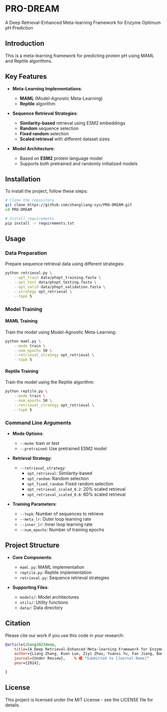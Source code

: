 # PRO-DREAM

A Deep Retrieval-Enhanced Meta-learning Framework for Enzyme Optimum pH Prediction

## Introduction

This is a meta-learning framework for predicting protein pH using MAML and Reptile algorithms.

## Key Features

- **Meta-Learning Implementations**:
  - **MAML** (Model-Agnostic Meta-Learning)
  - **Reptile** algorithm
  
- **Sequence Retrieval Strategies**:
  - **Similarity-based** retrieval using ESM2 embeddings
  - **Random** sequence selection
  - **Fixed random** selection
  - **Scaled retrieval** with different dataset sizes

- **Model Architecture**:
  - Based on **ESM2** protein language model
  - Supports both pretrained and randomly initialized models

## Installation

To install the project, follow these steps:

```bash
# Clone the repository
git clone https://github.com/zhangliang-sys/PRO-DREAM.git
cd PRO-DREAM

# Install requirements
pip install -r requirements.txt
```

## Usage

### Data Preparation

Prepare sequence retrieval data using different strategies:

```bash
python retrieval.py \
    --opt_train data/phopt_training.fasta \
    --opt_test data/phopt_testing.fasta \
    --opt_valid data/phopt_validation.fasta \
    --strategy opt_retrieval \
    --topk 5
```

### Model Training

#### MAML Training

Train the model using Model-Agnostic Meta-Learning:

```bash
python maml.py \
    --mode train \
    --num_epochs 50 \
    --retrieval_strategy opt_retrieval \
    --topk 5
```

#### Reptile Training

Train the model using the Reptile algorithm:

```bash
python reptile.py \
    --mode train \
    --num_epochs 50 \
    --retrieval_strategy opt_retrieval \
    --topk 5
```


### Command Line Arguments

- **Mode Options**:
  - `--mode`: train or test
  - `--pretrained`: Use pretrained ESM2 model

- **Retrieval Strategy**:
  - `--retrieval_strategy`:
    - `opt_retrieval`: Similarity-based
    - `opt_random`: Random selection
    - `opt_fixed_random`: Fixed random selection
    - `opt_retrieval_scaled_0.2`: 20% scaled retrieval
    - `opt_retrieval_scaled_0.6`: 60% scaled retrieval

- **Training Parameters**:
  - `--topk`: Number of sequences to retrieve
  - `--meta_lr`: Outer loop learning rate
  - `--inner_lr`: Inner loop learning rate
  - `--num_epochs`: Number of training epochs

## Project Structure

- **Core Components**:
  - `maml.py`: MAML implementation
  - `reptile.py`: Reptile implementation
  - `retrieval.py`: Sequence retrieval strategies

- **Supporting Files**:
  - `models/`: Model architectures
  - `utils/`: Utility functions
  - `data/`: Data directory

## Citation

Please cite our work if you use this code in your research:

```bibtex
@article{zhang2023deep,
    title={A Deep Retrieval-Enhanced Meta-learning Framework for Enzyme Optimum pH Prediction},
    author={Liang Zhang, Kuan Luo, Ziyi Zhou, Yuanxi Yu, Fan Jiang, Banghao Wu, Mingchen Li, and Liang Hong},
    journal={Under Review},    % 或 "Submitted to [Journal Name]"
    year={2024},

}
```

## License

This project is licensed under the MIT License - see the LICENSE file for details.